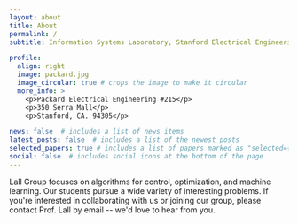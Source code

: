 ```yaml
---
layout: about
title: About
permalink: /
subtitle: Information Systems Laboratory, Stanford Electrical Engineering.

profile:
  align: right
  image: packard.jpg
  image_circular: true # crops the image to make it circular
  more_info: >
    <p>Packard Electrical Engineering #215</p>
    <p>350 Serra Mall</p>
    <p>Stanford, CA. 94305</p>

news: false  # includes a list of news items
latest_posts: false  # includes a list of the newest posts
selected_papers: true # includes a list of papers marked as "selected={true}"
social: false  # includes social icons at the bottom of the page
---
```


Lall Group focuses on algorithms for control, optimization, and machine learning. Our students pursue a wide variety of interesting problems. If you're interested in collaborating with us or joining our group, please contact Prof. Lall by email -- we'd love to hear from you.

